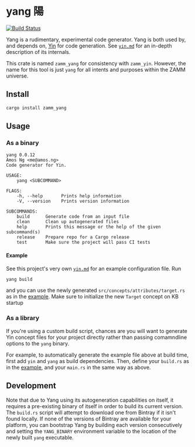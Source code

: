 # yang 陽

[![Build Status](https://travis-ci.com/amosjyng/yang.svg?branch=main)](https://travis-ci.com/amosjyng/yang)

Yang is a rudimentary, experimental code generator. Yang is both used by, and depends on, [Yin](https://crates.io/crates/zamm_yin) for code generation. See [`yin.md`](yin.md) for an in-depth description of its internals.

This crate is named `zamm_yang` for consistency with `zamm_yin`. However, the name for this tool is just `yang` for all intents and purposes within the ZAMM universe.

## Install

```sh
cargo install zamm_yang
```

## Usage

### As a binary

```text
yang 0.0.12
Amos Ng <me@amos.ng>
Code generator for Yin.

USAGE:
    yang <SUBCOMMAND>

FLAGS:
    -h, --help       Prints help information
    -V, --version    Prints version information

SUBCOMMANDS:
    build      Generate code from an input file
    clean      Clean up autogenerated files
    help       Prints this message or the help of the given subcommand(s)
    release    Prepare repo for a Cargo release
    test       Make sure the project will pass CI tests
```

#### Example

See this project's very own [`yin.md`](yin.md) for an example configuration file. Run

```sh
yang build
```

and you can use the newly generated `src/concepts/attributes/target.rs` as in the [example](examples/result/main.rs). Make sure to initialize the new `Target` concept on KB startup

### As a library

If you're using a custom build script, chances are you will want to generate Yin concept files for your project directly rather than passing comamndline options to the `yang` binary.

For example, to automatically generate the example file above at build time, first add `yin` and `yang` as build dependencies. Then, define your `build.rs` as in the [example](examples/build.rs), and your `main.rs` in the same way as above.

## Development

Note that due to Yang using its autogeneration capabilities on itself, it requires a pre-existing binary of itself in order to build its current version. The `build.rs` script will attempt to download one from Bintray if it isn't found locally. If none of the versions of Bintray are available for your platform, you can bootstrap Yang by building each version consecutively and setting the `YANG_BINARY` environment variable to the location of the newly built `yang` executable.
